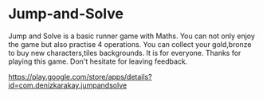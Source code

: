 # Jump-and-Solve
Jump and Solve is a basic runner game with Maths. You can not only enjoy the game but also practise 4 operations.
You can collect your gold,bronze to buy new characters,tiles backgrounds. It is for everyone. Thanks for playing this game. Don't hesitate for leaving feedback. 

https://play.google.com/store/apps/details?id=com.denizkarakay.jumpandsolve
